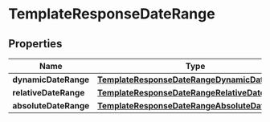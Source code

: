 
# TemplateResponseDateRange

## Properties
| Name | Type | Description | Notes |
| ------------ | ------------- | ------------- | ------------- |
| **dynamicDateRange** | [**TemplateResponseDateRangeDynamicDateRange**](TemplateResponseDateRangeDynamicDateRange.md) |  |  [optional] |
| **relativeDateRange** | [**TemplateResponseDateRangeRelativeDateRange**](TemplateResponseDateRangeRelativeDateRange.md) |  |  [optional] |
| **absoluteDateRange** | [**TemplateResponseDateRangeAbsoluteDateRange**](TemplateResponseDateRangeAbsoluteDateRange.md) |  |  [optional] |




